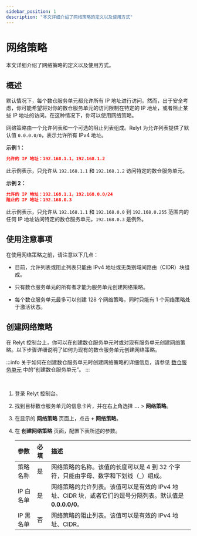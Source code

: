 ```yaml
---
sidebar_position: 1
description: "本文详细介绍了网络策略的定义以及使用方式"
---
```

# 网络策略

本文详细介绍了网络策略的定义以及使用方式。

## 概述

默认情况下，每个数仓服务单元都允许所有 IP 地址进行访问。然而，出于安全考虑，你可能希望将对你的数仓服务单元的访问限制在特定的 IP 地址，或者阻止某些 IP 地址的访问。在这种情况下，你可以使用网络策略。

网络策略由一个允许列表和一个可选的阻止列表组成。Relyt 为允许列表提供了默认值 `0.0.0.0/0`，表示允许所有 IPv4 地址。

**示例 1：**

```json
允许的 IP 地址：192.168.1.1，192.168.1.2
```

此示例表示，只允许从 `192.168.1.1` 和 `192.168.1.2` 访问特定的数仓服务单元。

**示例 2：**

```json
允许的 IP 地址：192.168.1.1，192.168.0.0/24
阻止的 IP 地址：192.168.0.3
```

此示例表示，只允许从 `192.168.1.1` 和 `192.168.0.0` 到 `192.168.0.255` 范围内的任何 IP 地址访问特定的数仓服务单元，`192.168.0.3` 是例外。

## 使用注意事项

在使用网络策略之前，请注意以下几点：

- 目前，允许列表或阻止列表只能由 IPv4 地址或无类别域间路由（CIDR）块组成。

- 只有数仓服务单元的所有者才能为服务单元创建网络策略。

- 每个数仓服务单元最多可以创建 128 个网络策略，同时只能有 1 个网络策略处于激活状态。

## 创建网络策略

在 Relyt 控制台上，你可以在创建数仓服务单元时或对现有服务单元创建网络策略。以下步骤详细说明了如何为现有的数仓服务单元创建网络策略。

:::info
关于如何在创建数仓服务单元时创建网络策略的详细信息，请参见 [数仓服务单元](guides/dw-service-units/manage-dw-service-units.md#创建数仓服务单元) 中的“创建数仓服务单元”。
:::

<br/>

1. 登录 Relyt 控制台。
2. 找到目标数仓服务单元的信息卡片，并在右上角选择 **...** > **网络策略**。
3. 在显示的 **网络策略** 页面上，点击 **+ 网络策略**。
4. 在 **创建网络策略** 页面，配置下表所述的参数。

    | 参数 | 必填 | 描述 |
    | :- | :- | :- |
    | 策略名称 | 是 | 网络策略的名称。该值的长度可以是 4 到 32 个字符，只能由字母、数字和下划线（_）组成。 |
    | IP 白名单 | 是 | 网络策略的允许列表。该值可以是有效的 IPv4 地址、CIDR 块，或者它们的逗号分隔列表。默认值是 **0.0.0.0/0**。 |
    | IP 黑名单 | 否 | 网络策略的阻止列表。该值可以是有效的 IPv4 地址、CIDR。 |